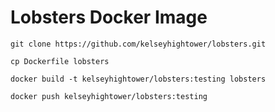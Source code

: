 # Lobsters Docker Image

```
git clone https://github.com/kelseyhightower/lobsters.git
```

```
cp Dockerfile lobsters
```

```
docker build -t kelseyhightower/lobsters:testing lobsters
```

```
docker push kelseyhightower/lobsters:testing
```
